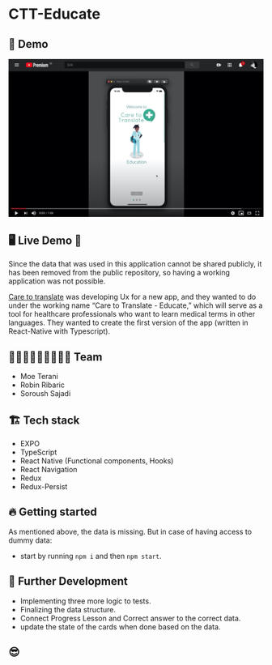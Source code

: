# CTT-Educate

## 📱 Demo

[![CTT-Educate](https://github.com/MoeTerani/Care-To-Translate-App/blob/master/assets/images/Screenshot%202020-06-02%20at%2011.47.59.jpg)](https://youtu.be/9rORnvH1q2E)

## 🖥 Live Demo 🚫

Since the data that was used in this application cannot be shared publicly, it has been removed from the public repository, so having a working application was not possible.

[Care to translate](https://caretotranslate.com/) was developing Ux for a new app, and they wanted to do under the working name “Care to Translate - Educate,” which will serve as a tool for healthcare professionals who want to learn medical terms in other languages.
They wanted to create the first version of the app (written in React-Native with Typescript).

## 👨🏻‍💻👨🏻‍💻👨🏻‍💻 Team

- Moe Terani
- Robin Ribaric
- Soroush Sajadi

## 🏗 Tech stack

- EXPO
- TypeScript
- React Native (Functional components, Hooks)
- React Navigation
- Redux
- Redux-Persist

## 🔥 Getting started

As mentioned above, the data is missing. But in case of having access to dummy data:

- start by running `npm i` and then `npm start`.

## 🚧 Further Development

- Implementing three more logic to tests.
- Finalizing the data structure.
- Connect Progress Lesson and Correct answer to the correct data.
- update the state of the cards when done based on the data.

## 😎

